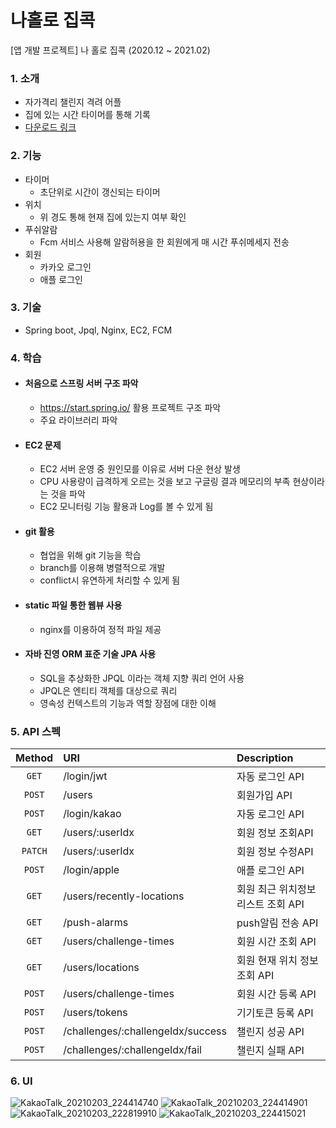 # 나홀로 집콕

[앱 개발 프로젝트] 나 홀로 집콕 (2020.12 ~ 2021.02)

### 1. 소개

- 자가격리 챌린지 격려 어플
- 집에 있는 시간 타이머를 통해 기록
- [다운로드 링크](https://apps.apple.com/qa/app/%EB%82%98%ED%99%80%EB%A1%9C%EC%A7%91%EC%BD%95/id1551471700)

### 2. 기능

- 타이머
  - 초단위로 시간이 갱신되는 타이머
- 위치
  - 위 경도 통해 현재 집에 있는지 여부 확인
- 푸쉬알람
  - Fcm 서비스 사용해 알람허용을 한 회원에게 매 시간 푸쉬메세지 전송
- 회원
  - 카카오 로그인
  - 애플 로그인

### 3. 기술

- Spring boot, Jpql, Nginx, EC2, FCM

### 4. 학습

- #### 처음으로 스프링 서버 구조 파악
  - https://start.spring.io/ 활용 프로젝트 구조 파악
  - 주요 라이브러리 파악
- #### EC2 문제
  - EC2 서버 운영 중 원인모를 이유로 서버 다운 현상 발생
  - CPU 사용량이 급격하게 오르는 것을 보고 구글링 결과 메모리의 부족 현상이라는 것을 파악
  - EC2 모니터링 기능 활용과 Log를 볼 수 있게 됨
- #### git 활용
  - 협업을 위해 git 기능을 학습
  - branch를 이용해 병렬적으로 개발
  - conflict시 유연하게 처리할 수 있게 됨
- #### static 파일 통한 웹뷰 사용
  - nginx를 이용하여 정적 파일 제공
- #### 자바 진영 ORM 표준 기술 JPA 사용
  - SQL을 추상화한 JPQL 이라는 객체 지향 쿼리 언어 사용
  - JPQL은 엔티티 객체를 대상으로 쿼리
  - 영속성 컨텍스트의 기능과 역할 장점에 대한 이해

### 5. API 스펙

| Method  | URI                               | Description                        |
| :-----: | :-------------------------------- | :--------------------------------- |
|  `GET`  | /login/jwt                        | 자동 로그인 API                    |
| `POST`  | /users                            | 회원가입 API                       |
| `POST`  | /login/kakao                      | 자동 로그인 API                    |
|  `GET`  | /users/:userIdx                   | 회원 정보 조회API                  |
| `PATCH` | /users/:userIdx                   | 회원 정보 수정API                  |
| `POST`  | /login/apple                      | 애플 로그인 API                    |
|  `GET`  | /users/recently-locations         | 회원 최근 위치정보 리스트 조회 API |
|  `GET`  | /push-alarms                      | push알림 전송 API                  |
|  `GET`  | /users/challenge-times            | 회원 시간 조회 API                 |
|  `GET`  | /users/locations                  | 회원 현재 위치 정보조회 API        |
| `POST`  | /users/challenge-times            | 회원 시간 등록 API                 |
| `POST`  | /users/tokens                     | 기기토큰 등록 API                  |
| `POST`  | /challenges/:challengeIdx/success | 챌린지 성공 API                    |
| `POST`  | /challenges/:challengeIdx/fail    | 챌린지 실패 API                    |

### 6. UI

![KakaoTalk_20210203_224414740](https://user-images.githubusercontent.com/59005171/109386998-e1057b00-7941-11eb-9bda-a8e52b54fb2c.jpg)
![KakaoTalk_20210203_224414901](https://user-images.githubusercontent.com/59005171/109386957-a996ce80-7941-11eb-8328-dd7adae5c95f.jpg)
![KakaoTalk_20210203_222819910](https://user-images.githubusercontent.com/59005171/109386996-dfd44e00-7941-11eb-8977-c1f0ae06c920.jpg)
![KakaoTalk_20210203_224415021](https://user-images.githubusercontent.com/59005171/109386992-dba83080-7941-11eb-90e8-e7a6f79d815e.jpg)
